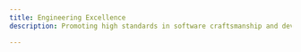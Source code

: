 ```yaml
---
title: Engineering Excellence
description: Promoting high standards in software craftsmanship and development practices.

---
```


